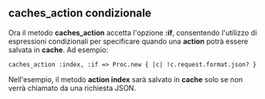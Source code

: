 ## caches\_action condizionale

Ora il metodo **caches\_action** accetta l'opzione **:if**, consentendo l'utilizzo di espressioni condizionali per specificare quando una **action** potrà essere salvata in **cache**. Ad esempio:

	caches_action :index, :if => Proc.new { |c| !c.request.format.json? }

Nell'esempio, il metodo **action index** sarà salvato in **cache** solo se non verrà chiamato da una richiesta JSON.
